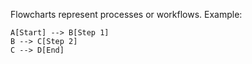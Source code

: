 Flowcharts represent processes or workflows. Example: 
```mermaid graph TD 
A[Start] --> B[Step 1]
B --> C[Step 2] 
C --> D[End]
```
